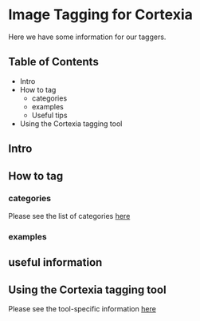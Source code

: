 # Image Tagging for Cortexia

Here we have some information for our taggers.

## Table of Contents

- Intro
- How to tag
  - categories
  - examples
  - Useful tips
- Using the Cortexia tagging tool

## Intro

## How to tag

### categories

Please see the list of categories [here](./categories.md)

### examples

## useful information

## Using the Cortexia tagging tool

Please see the tool-specific information [here](tagging-tool.md)
